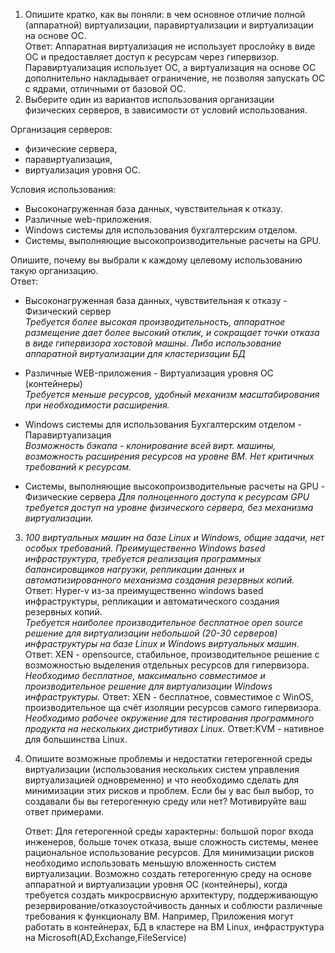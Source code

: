1. Опишите кратко, как вы поняли: в чем основное отличие полной (аппаратной) виртуализации, паравиртуализации и виртуализации на основе ОС.  
Ответ: Аппаратная виртуализация не использует прослойку в виде ОС и предоставляет доступ к ресурсам через гипервизор. Паравиртуализация использует ОС, а виртуализация на основе ОС дополнительно накладывает ограничение, не позволяя запускать ОС с ядрами, отличными от базовой ОС.  
2. Выберите один из вариантов использования организации физических серверов, в зависимости от условий использования.  

Организация серверов:
  - физические сервера,
  - паравиртуализация,
  - виртуализация уровня ОС.  

Условия использования:

  - Высоконагруженная база данных, чувствительная к отказу.
  - Различные web-приложения.
  - Windows системы для использования бухгалтерским отделом.
  - Системы, выполняющие высокопроизводительные расчеты на GPU.
  
Опишите, почему вы выбрали к каждому целевому использованию такую организацию.  
Ответ:   
 - Высоконагруженная база данных, чувствительная к отказу - Физический сервер   
        *Требуется более высокая производительность, аппаратное размещение дает более высокий отклик, 
        и сокращает точки отказа в виде гипервизора хостовой машны.
        Либо использование аппаратной виртуализации для кластеризации БД*
   
      
 - Различные WEB-приложения - Виртуализация уровня ОС (контейнеры)  
        *Требуется меньше ресурсов, удобный механизм масштабирования при необходимости расширения.*


 - Windows системы для использования Бухгалтерским отделом - Паравиртуализация   
        *Возможность бэкапа - клонирование всей вирт. машины, 
        возможность расширения ресурсов на уровне ВМ. Нет критичных требований к ресурсам.*


 - Системы, выполняющие высокопроизводительные расчеты на GPU - Физические сервера 
        *Для полноценного доступа к ресурсам GPU требуется доступ на уровне физического сервера, без механизма виртуализации.*  
3. *100 виртуальных машин на базе Linux и Windows, общие задачи, нет особых требований. Преимущественно Windows based инфраструктура, требуется реализация программных балансировщиков нагрузки, репликации данных и автоматизированного механизма создания резервных копий.*  
Ответ: Hyper-v из-за преимущественно windows based инфраструктуры, репликации и автоматического создания резервных копий.  
*Требуется наиболее производительное бесплатное open source решение для виртуализации небольшой (20-30 серверов) инфраструктуры на базе Linux и Windows виртуальных машин.*   
Ответ: XEN - opensource, стабильное, производительное решение с возможностью выделения отдельных ресурсов для гипервизора.  
*Необходимо бесплатное, максимально совместимое и производительное решение для виртуализации Windows инфраструктуры.*
Ответ: XEN - бесплатное, совместимое с WinOS, производительное ща счёт изоляции ресурсов самого гипервизора.  
*Необходимо рабочее окружение для тестирования программного продукта на нескольких дистрибутивах Linux.*
Ответ:KVM - нативное для большинства Linux.  


4. Опишите возможные проблемы и недостатки гетерогенной среды виртуализации (использования нескольких систем управления виртуализацией одновременно) и что необходимо сделать для минимизации этих рисков и проблем. Если бы у вас был выбор, то создавали бы вы гетерогенную среду или нет? Мотивируйте ваш ответ примерами.  
  
   Ответ: Для гетерогенной среды характерны: большой порог входа инженеров, больше точек отказа, выше сложность системы, менее рациональное использование ресурсов. Для минимизации рисков необходимо использовать меньшую вложенность систем виртуализации. Возможно создать гетерогенную среду на основе аппаратной и виртуализации уровня ОС (контейнеры), когда требуется создать микросрвисную архитектуру, поддерживающую резервирование/отказоустойчивость данных и соблюсти различные требования к функционалу ВМ. Например, Приложения могут работать в контейнерах, БД в кластере на ВМ Linux, инфраструктура на Microsoft(AD,Exchange,FileService) 